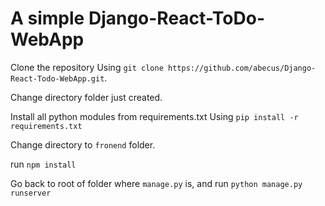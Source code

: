# A simple Django-React-ToDo-WebApp

Clone the repository Using `git clone https://github.com/abecus/Django-React-Todo-WebApp.git`.

Change directory folder just created.

Install all python modules from requirements.txt Using `pip install -r requirements.txt`

Change directory to `fronend` folder.

run `npm install`

Go back to root of folder where `manage.py` is, and run `python manage.py runserver`
